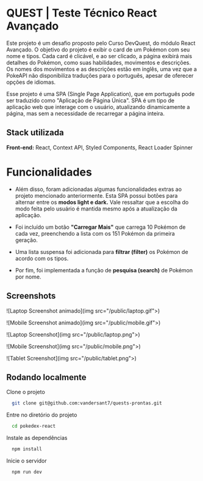 # QUEST | Teste Técnico React Avançado

Este projeto é um desafio proposto pelo Curso DevQuest, do módulo React Avançado. O objetivo do projeto é exibir o card de um Pokémon com seu nome e tipos. Cada card é clicável, e ao ser clicado, a página exibirá mais detalhes do Pokémon, como suas habilidades, movimentos e descrições. Os nomes dos movimentos e as descrições estão em inglês, uma vez que a PokeAPI não disponibiliza traduções para o português, apesar de oferecer opções de idiomas.

Esse projeto é uma SPA (Single Page Application), que em português pode ser traduzido como "Aplicação de Página Única". SPA é um tipo de aplicação web que interage com o usuário, atualizando dinamicamente a página, mas sem a necessidade de recarregar a página inteira.
## Stack utilizada

**Front-end:** React, Context API, Styled Components, React Loader Spinner



# Funcionalidades

- Além disso, foram adicionadas algumas funcionalidades extras ao projeto mencionado anteriormente. Esta SPA possui botões para alternar entre os **modos light e dark.** Vale ressaltar que a escolha do modo feita pelo usuário é mantida mesmo após a atualização da aplicação.

- Foi incluído um botão **"Carregar Mais"** que carrega 10 Pokémon de cada vez, preenchendo a lista com os 151 Pokémon da primeira geração.

- Uma lista suspensa foi adicionada para **filtrar (filter)** os Pokémon de acordo com os tipos.

- Por fim, foi implementada a função de **pesquisa (search)** de Pokémon por nome.

## Screenshots

![Laptop Screenshot animado](img src="/public/laptop.gif">)

![Mobile Screenshot animado](img src="/public/mobile.gif">)

![Laptop Screenshot](img src="/public/laptop.png">)

![Mobile Screenshot](img src="/public/mobile.png">)

![Tablet Screenshot](img src="/public/tablet.png">)

## Rodando localmente

Clone o projeto

```bash
  git clone git@github.com:vandersant7/quests-prontas.git
```

Entre no diretório do projeto

```bash
  cd pokedex-react
```

Instale as dependências

```bash
  npm install
```

Inicie o servidor

```bash
  npm run dev
```